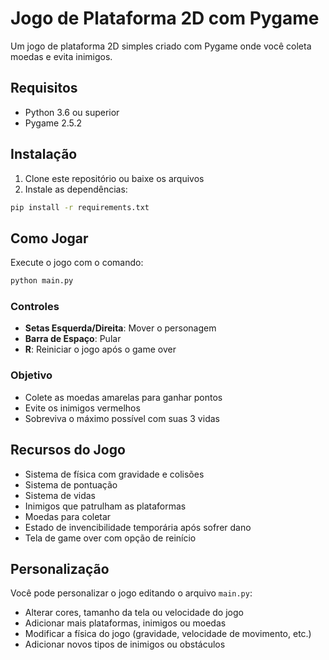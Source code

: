 # Jogo de Plataforma 2D com Pygame

Um jogo de plataforma 2D simples criado com Pygame onde você coleta moedas e evita inimigos.

## Requisitos

- Python 3.6 ou superior
- Pygame 2.5.2

## Instalação

1. Clone este repositório ou baixe os arquivos
2. Instale as dependências:

```bash
pip install -r requirements.txt
```

## Como Jogar

Execute o jogo com o comando:

```bash
python main.py
```

### Controles

- **Setas Esquerda/Direita**: Mover o personagem
- **Barra de Espaço**: Pular
- **R**: Reiniciar o jogo após o game over

### Objetivo

- Colete as moedas amarelas para ganhar pontos
- Evite os inimigos vermelhos
- Sobreviva o máximo possível com suas 3 vidas

## Recursos do Jogo

- Sistema de física com gravidade e colisões
- Sistema de pontuação
- Sistema de vidas
- Inimigos que patrulham as plataformas
- Moedas para coletar
- Estado de invencibilidade temporária após sofrer dano
- Tela de game over com opção de reinício

## Personalização

Você pode personalizar o jogo editando o arquivo `main.py`:

- Alterar cores, tamanho da tela ou velocidade do jogo
- Adicionar mais plataformas, inimigos ou moedas
- Modificar a física do jogo (gravidade, velocidade de movimento, etc.)
- Adicionar novos tipos de inimigos ou obstáculos 